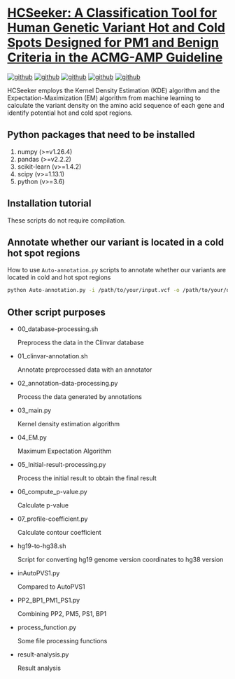 # [HCSeeker: A Classification Tool for Human Genetic Variant Hot and Cold Spots Designed for PM1 and Benign Criteria in the ACMG-AMP Guideline](https://genemed.tech/hcseeker/)
[![github](https://img.shields.io/badge/numpy->=1.26.4-brightgreen.svg)](https://github.com/snowdreams1006)
[![github](https://img.shields.io/badge/pandas->=2.2.2-pink.svg)](https://github.com/snowdreams1006)
[![github](https://img.shields.io/badge/skikit_learn->=1.4.2-red.svg)](https://github.com/snowdreams1006)
[![github](https://img.shields.io/badge/scipy->=1.13.1-yellow.svg)](https://github.com/snowdreams1006)
[![github](https://img.shields.io/badge/python->=3.6-Olive.svg)](https://github.com/snowdreams1006)

HCSeeker employs the Kernel Density Estimation (KDE) algorithm and the Expectation-Maximization (EM) algorithm from machine learning to calculate the variant density on the amino acid sequence of each gene and identify potential hot and cold spot regions.

 
## Python packages that need to be installed
1. numpy (>=v1.26.4)
2. pandas (>=v2.2.2)
3. scikit-learn (v>=1.4.2)
4. scipy (v>=1.13.1)
5. python (v>=3.6)

## Installation tutorial

These scripts do not require compilation.

## Annotate whether our variant is located in a cold hot spot regions
How to use `Auto-annotation.py` scripts to annotate whether our variants are located in cold and hot spot regions
```bash
python Auto-annotation.py -i /path/to/your/input.vcf -o /path/to/your/output.vcf -buildver hg38
```
## Other script purposes

- 00_database-processing.sh

    Preprocess the data in the Clinvar database
- 01_clinvar-annotation.sh

    Annotate preprocessed data with an annotator
- 02_annotation-data-processing.py

    Process the data generated by annotations
- 03_main.py

    Kernel density estimation algorithm
- 04_EM.py

    Maximum Expectation Algorithm
- 05_Initial-result-processing.py

    Process the initial result to obtain the final result
- 06_compute_p-value.py

    Calculate p-value
- 07_profile-coefficient.py

    Calculate contour coefficient
  
- hg19-to-hg38.sh

    Script for converting hg19 genome version coordinates to hg38 version
- inAutoPVS1.py

    Compared to AutoPVS1
- PP2_BP1_PM1_PS1.py

    Combining PP2, PM5, PS1, BP1
- process_function.py

    Some file processing functions
- result-analysis.py

    Result analysis

